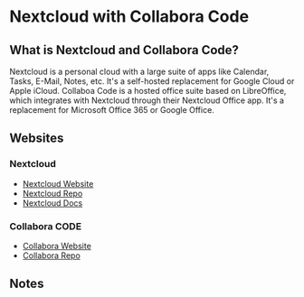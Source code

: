 # Nextcloud with Collabora Code

## What is Nextcloud and Collabora Code?

Nextcloud is a personal cloud with a large suite of apps like Calendar, Tasks, E-Mail, Notes, etc. It's a self-hosted replacement for Google Cloud or Apple iCloud.
Collaboa Code is a hosted office suite based on LibreOffice, which integrates with Nextcloud through their Nextcloud Office app. It's a replacement for Microsoft Office 365 or Google Office.

## Websites

### Nextcloud

- [Nextcloud Website](https://nextcloud.com/)
- [Nextcloud Repo](https://github.com/nextcloud)
- [Nextcloud Docs](https://docs.nextcloud.com/server/latest/admin_manual/)

### Collabora CODE

- [Collabora Website](https://www.collaboraoffice.com/code/)
- [Collabora Repo](https://github.com/CollaboraOnline/)

## Notes
